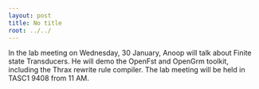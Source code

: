```yaml
---
layout: post
title: No title
root: ../../
---
```


In the lab meeting on Wednesday, 30 January, Anoop will talk about Finite state Transducers. He will demo the OpenFst and OpenGrm toolkit, including the Thrax rewrite rule compiler. The lab meeting will be held in TASC1 9408 from 11 AM.
